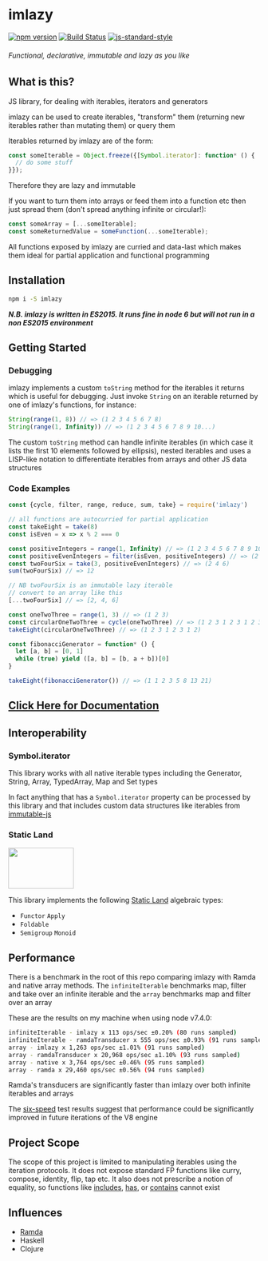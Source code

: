 # imlazy

[![npm version](https://badge.fury.io/js/imlazy.svg)](https://badge.fury.io/js/imlazy)
[![Build Status](https://travis-ci.org/benji6/imlazy.svg?branch=master)](https://travis-ci.org/benji6/imlazy)
[![js-standard-style](https://img.shields.io/badge/code%20style-standard-brightgreen.svg)](http://standardjs.com/)

###### Functional, declarative, immutable and lazy as you like

## What is this?

JS library, for dealing with iterables, iterators and generators

imlazy can be used to create iterables, "transform" them (returning new iterables rather than mutating them) or query them

Iterables returned by imlazy are of the form:

```js
const someIterable = Object.freeze({[Symbol.iterator]: function* () {
  // do some stuff
}});

```

Therefore they are lazy and immutable

If you want to turn them into arrays or feed them into a function etc then just spread them (don't spread anything infinite or circular!):

```js
const someArray = [...someIterable];
const someReturnedValue = someFunction(...someIterable);
```

All functions exposed by imlazy are curried and data-last which makes them ideal for partial application and functional programming

## Installation

```bash
npm i -S imlazy
```

***N.B. imlazy is written in ES2015. It runs fine in node 6 but will not run in a non ES2015 environment***

## Getting Started

### Debugging

imlazy implements a custom `toString` method for the iterables it returns which is useful for debugging. Just invoke `String` on an iterable returned by one of imlazy's functions, for instance:

```js
String(range(1, 8)) // => (1 2 3 4 5 6 7 8)
String(range(1, Infinity)) // => (1 2 3 4 5 6 7 8 9 10...)
```

The custom `toString` method can handle infinite iterables (in which case it lists the first 10 elements followed by ellipsis), nested iterables and uses a LISP-like notation to differentiate iterables from arrays and other JS data structures

### Code Examples

```js
const {cycle, filter, range, reduce, sum, take} = require('imlazy')

// all functions are autocurried for partial application
const takeEight = take(8)
const isEven = x => x % 2 === 0

const positiveIntegers = range(1, Infinity) // => (1 2 3 4 5 6 7 8 9 10...)
const positiveEvenIntegers = filter(isEven, positiveIntegers) // => (2 4 6 8 10 12 14 16 18 20...)
const twoFourSix = take(3, positiveEvenIntegers) // => (2 4 6)
sum(twoFourSix) // => 12

// NB twoFourSix is an immutable lazy iterable
// convert to an array like this
[...twoFourSix] // => [2, 4, 6]

const oneTwoThree = range(1, 3) // => (1 2 3)
const circularOneTwoThree = cycle(oneTwoThree) // => (1 2 3 1 2 3 1 2 3 1...)
takeEight(circularOneTwoThree) // => (1 2 3 1 2 3 1 2)

const fibonacciGenerator = function* () {
  let [a, b] = [0, 1]
  while (true) yield ([a, b] = [b, a + b])[0]
}

takeEight(fibonacciGenerator()) // => (1 1 2 3 5 8 13 21)
```

## [Click Here for Documentation](http://benji6.github.io/imlazy/docs/)

## Interoperability

### Symbol.iterator

This library works with all native iterable types including the Generator, String, Array, TypedArray, Map and Set types

In fact anything that has a `Symbol.iterator` property can be processed by this library and that includes custom data structures like iterables from [immutable-js](https://github.com/facebook/immutable-js)

### Static Land

<a href="https://github.com/rpominov/static-land"><img width="131" height="82" src="https://raw.githubusercontent.com/rpominov/static-land/master/logo/logo.png" /></a>

This library implements the following [Static Land](https://github.com/rpominov/static-land) algebraic types:
  - `Functor` `Apply`
  - `Foldable`
  - `Semigroup` `Monoid`

## Performance

There is a benchmark in the root of this repo comparing imlazy with Ramda and native array methods. The `infiniteIterable` benchmarks map, filter and take over an infinite iterable and the `array` benchmarks map and filter over an array

These are the results on my machine when using node v7.4.0:

```bash
infiniteIterable - imlazy x 113 ops/sec ±0.20% (80 runs sampled)
infiniteIterable - ramdaTransducer x 555 ops/sec ±0.93% (91 runs sampled)
array - imlazy x 1,263 ops/sec ±1.01% (91 runs sampled)
array - ramdaTransducer x 20,968 ops/sec ±1.10% (93 runs sampled)
array - native x 3,764 ops/sec ±0.46% (95 runs sampled)
array - ramda x 29,460 ops/sec ±0.56% (94 runs sampled)
```

Ramda's transducers are significantly faster than imlazy over both infinite iterables and arrays

The [six-speed](https://github.com/kpdecker/six-speed) test results suggest that performance could be significantly improved in future iterations of the V8 engine

## Project Scope

The scope of this project is limited to manipulating iterables using the iteration protocols. It does not expose standard FP functions like curry, compose, identity, flip, tap etc. It also does not prescribe a notion of equality, so functions like [includes](https://tc39.github.io/Array.prototype.includes/), [has](https://developer.mozilla.org/en-US/docs/Web/JavaScript/Reference/Global_Objects/Set/has), or [contains](http://ramdajs.com/docs/#contains) cannot exist

## Influences

- [Ramda](https://github.com/ramda/ramda)
- Haskell
- Clojure
